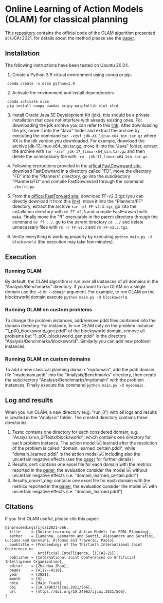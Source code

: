 # Online Learning of Action Models (OLAM) for classical planning 
This [repository](https://github.com/LamannaLeonardo/OLAM) contains the official code of the OLAM algorithm presented at IJCAI 2021, for details about the method please see the [paper](https://www.ijcai.org/proceedings/2021/0566.pdf).


## Installation
The following instructions have been tested on Ubuntu 20.04.


1. Create a Python 3.9 virtual environment using conda or pip.
```
 conda create -n olam python=3.9
```
2. Activate the environment and install dependencies
```
 conda activate olam
 pip install numpy pandas scipy matplotlib xlwt xlrd
```
3. Install Oracle Java SE Development Kit (jdk), this should be a private installation that does not interfere with already existing ones. For downloading the jdk archive you can refer to this [link](https://www.oracle.com/java/technologies/downloads/). After downloading the jdk, move it into the "Java" folder and extract the archive by executing the command ``` tar -xzvf jdk-XX_linux-x64_bin.tar.gz ``` where XX is the jdk version you downloaded. For example, download the archive jdk-17_linux-x64_bin.tar.gz, move it into the "Java" folder, extract the archive with ``` tar -xzvf jdk-17_linux-x64_bin.tar.gz ``` and then delete the unnecessary file with ``` rm  jdk-17_linux-x64_bin.tar.gz```.

4. Following instructions provided in the [offical FastDownward site](https://www.fast-downward.org/), download FastDownard in a directory called "FD", move the directory "FD" into the "Planners" directory, go into the subdirectory "Planners/FD" and compile FastDownward through the command ```./build.py```.

5. From the [offical FastForward site](https://fai.cs.uni-saarland.de/hoffmann/ff.html), download FF-v2.3.tgz (you can directly download it from this [link](https://fai.cs.uni-saarland.de/hoffmann/ff/FF-v2.3.tgz)), move it into the "Planners/FF" directory, extract the archive ```tar -xf FF-v2.3.tgz```, go into the installation directory with ```cd FF-v2.3``` and compile FastForward with ```make```. Finally move the "ff" executable in the parent directory through the command ```mv ff ../```, go to the parent directory ```cd ../``` and delete unnecessary files with ```rm -r FF-v2.3``` and ```rm FF-v2.3.tgz```.

6. Verify everything is working properly by executing ```python main.py -d blocksworld``` (the execution may take few minutes).


## Execution

### Running OLAM
By default, the OLAM algorithm is run over all instances of all domains in the "Analysis/Benchmarks" directory. If you want to run OLAM on a single domain use the ```-d``` or ```--domain``` argument. For example, to run OLAM on the blocksworld domain execute ```python main.py -d blocksworld```.

### Running OLAM on custom problems
To change the problem instances, add/remove pddl files contained into the domain directory. For instance, to run OLAM only on the problem instance "1_p00_blocksworld_gen.pddl" of the blocksworld domain, remove all problems but "1_p00_blocksworld_gen.pddl" in the directory "Analysis/Benchmarks/blocksworld".
Similarly you can add new problem instances.

### Running OLAM on custom domains
To add a new classical planning domain "mydomain", add the pddl domain file "mydomain.pddl" into the "Analysis/Benchmarks" directory, then create the subdirectory "Analysis/Benchmarks/mydomain" with the problem instances. Finally execute the command ```python main.py -d mydomain```.


## Log and results
When you run OLAM, a new directory (e.g. "run_0") with all logs and results is created in the "Analysis" folder. The created directory contains three directories:
1. Tests: contains one directory for each considered domain, e.g. "Analysis/run_0/Tests/blocksworld", which contains one directory for each problem instance. The action model <img src="https://render.githubusercontent.com/render/math?math=M"> learned after the resolution of the problem is called "domain_learned_certain.pddl", while "domain_learned.pddl" is the action model <img src="https://render.githubusercontent.com/render/math?math=M^-_?"> including also the uncertain negative effects (see the [paper](https://www.ijcai.org/proceedings/2021/0566.pdf) for further details)
2. Results_cert: contains one excel file for each domain with the metrics reported in the [paper](https://www.ijcai.org/proceedings/2021/0566.pdf), the evaluation consider the model <img src="https://render.githubusercontent.com/render/math?math=M"> without uncertain negative effects (i.e. "domain_learned_certain.pddl")
3. Results_uncert_neg: contains one excel file for each domain with the metrics reported in the [paper](https://www.ijcai.org/proceedings/2021/0566.pdf), the evaluation consider the model <img src="https://render.githubusercontent.com/render/math?math=M^-_?"> with uncertain negative effects (i.e. "domain_learned.pddl")


## Citations
If you find OLAM useful, please cite this paper:
```
@inproceedings{ijcai2021-566,
  title     = {Online Learning of Action Models for PDDL Planning},
  author    = {Lamanna, Leonardo and Saetti, Alessandro and Serafini, Luciano and Gerevini, Alfonso and Traverso, Paolo},
  booktitle = {Proceedings of the Thirtieth International Joint Conference on
               Artificial Intelligence, {IJCAI-21}},
  publisher = {International Joint Conferences on Artificial Intelligence Organization},
  editor    = {Zhi-Hua Zhou},
  pages     = {4112--4118},
  year      = {2021},
  month     = {8},
  note      = {Main Track}
  doi       = {10.24963/ijcai.2021/566},
  url       = {https://doi.org/10.24963/ijcai.2021/566},
}
```
